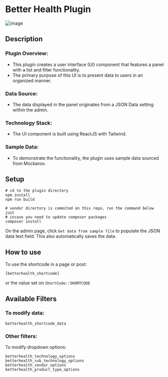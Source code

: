 # Better Health Plugin
![image](https://github.com/blitspace/exam__doubleyolk__better-health-test/assets/167638196/59ca6d93-11ef-4d6e-b7d7-fa962306146f)

## Description
### Plugin Overview:
- This plugin creates a user interface (UI) component that features a panel with a list and filter functionality.
- The primary purpose of this UI is to present data to users in an organized manner.

### Data Source:
- The data displayed in the panel originates from a JSON Data setting within the admin.

### Technology Stack:
- The UI component is built using ReactJS with Tailwind.

### Sample Data:
- To demonstrate the functionality, the plugin uses sample data sourced from Mockaroo.

## Setup

```shell
# cd to the plugin directory
npm install
npm run build

# vendor directory is commited on this repo, run the command below just
# incase you need to update composer packages
composer install
```

On the admin page, click `Get data from sample file` to populate the JSON data text field. This also automatically saves the data.

## How to use

To use the shortcode in a page or post:
```
[betterhealth_shortcode]
```
or the value set on `ShortCode::SHORTCODE`

## Available Filters

### To modify data:
```
betterhealth_shortcode_data
```

### Other filters:

To modify dropdown options:
```
betterhealth_technology_options
betterhealth_sub_technology_options
betterhealth_vendor_options
betterhealth_product_type_options
```
